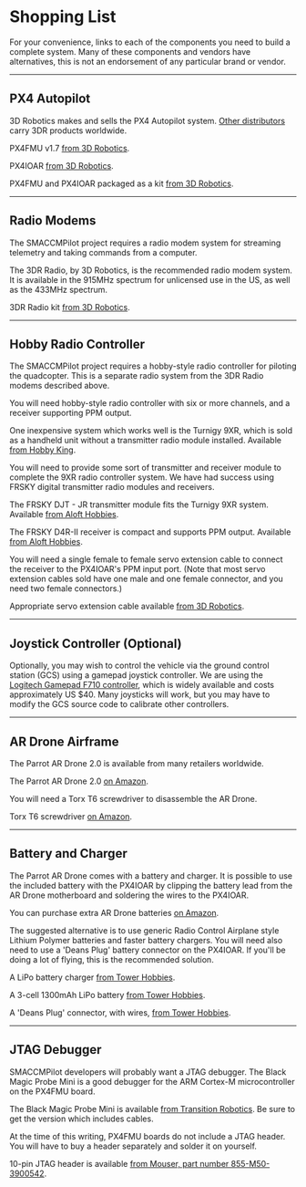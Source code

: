 # Shopping List

For your convenience, links to each of the components you need to build a
complete system. Many of these components and vendors have alternatives, this
is not an endorsement of any particular brand or vendor.

-------------------------------------------------------------------------------

## PX4 Autopilot

3D Robotics makes and sells the PX4 Autopilot system. [Other
distributors][3drdisty] carry 3DR products worldwide.

PX4FMU v1.7 [from 3D Robotics][px4fmu_store].

PX4IOAR [from 3D Robotics][px4ioar_store].

PX4FMU and PX4IOAR packaged as a kit [from 3D Robotics][px4kit_store].

[3drdisty]: http://diydrones.com/profiles/blogs/list-of-all-diy-drones

[px4fmu_store]: http://store.3drobotics.com/products/px4fmu-1
[px4ioar_store]: http://store.3drobotics.com/products/px4ioar-1-2
[px4kit_store]: http://store.3drobotics.com/products/px4-fmu-flight-management-unit-plus-ioar-ar-dot-drone-adapter-board-kit

-------------------------------------------------------------------------------

## Radio Modems

The SMACCMPilot project requires a radio modem system for streaming telemetry
and taking commands from a computer.

The 3DR Radio, by 3D Robotics, is the recommended radio modem system. It
is available in the 915MHz spectrum for unlicensed use in the US, as well
as the 433MHz spectrum.

3DR Radio kit [from 3D Robotics][3drradio_store].

[3drradio_store]: http://store.3drobotics.com/products/3dr-radio-telemetry-kit-915-mhz 

-------------------------------------------------------------------------------

## Hobby Radio Controller

The SMACCMPilot project requires a hobby-style radio controller for piloting the
quadcopter. This is a separate radio system from the 3DR Radio modems described
above.

You will need hobby-style radio controller with six or more channels, and a
receiver supporting PPM output.

One inexpensive system which works well is the Turnigy 9XR, which is sold as a
handheld unit without a transmitter radio module installed.
Available [from Hobby King][t9xr_store].

You will need to provide some sort of transmitter and receiver module to
complete the 9XR radio controller system.  We have had success using FRSKY
digital transmitter radio modules and receivers.

The FRSKY DJT - JR transmitter module fits the Turnigy 9XR system.
Available [from Aloft Hobbies][djt_store].

The FRSKY D4R-II receiver is compact and supports PPM output.
Available [from Aloft Hobbies][d4rii_store].

You will need a single female to female servo extension cable to connect the
receiver to the PX4IOAR's PPM input port. (Note that most servo extension
cables sold have one male and one female connector, and you need two female
connectors.)

Appropriate servo extension cable available [from 3D Robotics][servoext_store].

[t9xr_store]: http://hobbyking.com/hobbyking/store/__31544__Turnigy_9XR_Transmitter_Mode_2_No_Module_.html
[djt_store]: http://www.alofthobbies.com/jr-transmiter-telemetry-module.html
[d4rii_store]: http://www.alofthobbies.com/frsky-d4r-ii.html
[servoext_store]: http://store.3drobotics.com/products/servo-extension-cable-female-female


-------------------------------------------------------------------------------

## Joystick Controller (Optional)

Optionally, you may wish to control the vehicle via the ground control station
(GCS) using a gamepad joystick controller.  We are using the
[Logitech Gamepad F710 controller][amazon], which is widely available and costs
approximately US $40.  Many joysticks will work, but you may have to modify the
GCS source code to calibrate other controllers.

[amazon]: http://www.amazon.com/Logitech-940-000117-Gamepad-F710/dp/B0041RR0TW

-------------------------------------------------------------------------------

## AR Drone Airframe

The Parrot AR Drone 2.0 is available from many retailers worldwide.

The Parrot AR Drone 2.0 [on Amazon][ardrone_store].

You will need a Torx T6 screwdriver to disassemble the AR Drone.

Torx T6 screwdriver [on Amazon][torxt6_store].

[ardrone_store]: http://www.amazon.com/Parrot-AR-Drone-Quadricopter-Controlled-Android/dp/B007HZLLOK/ref=sr_1_1?ie=UTF8&qid=1352239769&sr=8-1&keywords=ar+drone+2
[torxt6_store]: http://www.amazon.com/Cellet-Torx-T6-Screw-Driver/dp/B002JSM76G/ref=sr_1_6?s=hi&ie=UTF8&qid=1352239845&sr=1-6&keywords=torx+t6+screwdriver

-------------------------------------------------------------------------------

## Battery and Charger

The Parrot AR Drone comes with a battery and charger.  It is possible to use the
included battery with the PX4IOAR by clipping the battery lead from the AR Drone
motherboard and soldering the wires to the PX4IOAR.

You can purchase extra AR Drone batteries [on Amazon][arbatt_store].

The suggested alternative is to use generic Radio Control Airplane style Lithium
Polymer batteries and faster battery chargers. You will need also need to use a
'Deans Plug' battery connector on the PX4IOAR. If you'll be doing a lot of
flying, this is the recommended solution.

A LiPo battery charger [from Tower Hobbies][charger_store].

A 3-cell 1300mAh LiPo battery [from Tower Hobbies][lipo_store].

A 'Deans Plug' connector, with wires, [from Tower Hobbies][deans_store].

[arbatt_store]: http://www.amazon.com/Parrot-AR-Drone-Battery-LiPo-Replacement/dp/B0041G5Y8W/ref=pd_sim_t_22
[charger_store]: http://www3.towerhobbies.com/cgi-bin/wti0001p?&I=LXAZZS&P=ML
[lipo_store]: http://www3.towerhobbies.com/cgi-bin/wti0001p?&I=LXXMP1&P=ML
[deans_store]: http://www3.towerhobbies.com/cgi-bin/wti0001p?&I=LXHGM0


-------------------------------------------------------------------------------

## JTAG Debugger

SMACCMPilot developers will probably want a JTAG debugger. The Black Magic
Probe Mini is a good debugger for the ARM Cortex-M microcontroller on the
PX4FMU board.

The Black Magic Probe Mini is available [from Transition Robotics][probe_store].
Be sure to get the version which includes cables.

[probe_store]: http://transition-robotics.com/products/black-magic-probe-mini

At the time of this writing, PX4FMU boards do not include a JTAG header. You
will have to buy a header separately and solder it on yourself.

10-pin JTAG header is available
[from Mouser, part number 855-M50-3900542][jtagheader_store].

[jtagheader_store]: http://www.mouser.com

